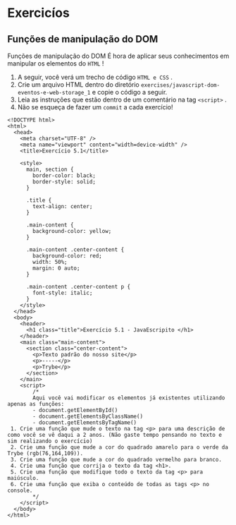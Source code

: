 # Exercicíos
## Funções de manipulação do DOM

Funções de manipulação do DOM
É hora de aplicar seus conhecimentos em manipular os elementos do `HTML` !
1. A seguir, você verá um trecho de código `HTML e CSS` .
2. Crie um arquivo HTML dentro do diretório `exercises/javascript-dom-eventos-e-web-storage_1` e copie o código a seguir.
3. Leia as instruções que estão dentro de um comentário na tag `<script>` .
4. Não se esqueça de fazer um `commit` a cada exercício!
```
<!DOCTYPE html>
<html>
  <head>
    <meta charset="UTF-8" />
    <meta name="viewport" content="width=device-width" />
    <title>Exercício 5.1</title>
    
    <style>
      main, section {
        border-color: black;
        border-style: solid;
      }

      .title {
        text-align: center;
      }

      .main-content {
        background-color: yellow;
      }

      .main-content .center-content {
        background-color: red;
        width: 50%;
        margin: 0 auto;
      }

      .main-content .center-content p {
        font-style: italic;
      }
    </style>
  </head>
  <body>
    <header> 
      <h1 class="title">Exercício 5.1 - JavaEscripito </h1>
    </header>    
    <main class="main-content">
      <section class="center-content">
        <p>Texto padrão do nosso site</p>
        <p>-----</p>
        <p>Trybe</p>
      </section>
    </main>
    <script>
        /*
        Aqui você vai modificar os elementos já existentes utilizando apenas as funções:
        - document.getElementById()
        - document.getElementsByClassName()
        - document.getElementsByTagName()
 1. Crie uma função que mude o texto na tag <p> para uma descrição de como você se vê daqui a 2 anos. (Não gaste tempo pensando no texto e sim realizando o exercício)
 2. Crie uma função que mude a cor do quadrado amarelo para o verde da Trybe (rgb(76,164,109)).
 3. Crie uma função que mude a cor do quadrado vermelho para branco.
 4. Crie uma função que corrija o texto da tag <h1>.
 5. Crie uma função que modifique todo o texto da tag <p> para maiúsculo.
 6. Crie uma função que exiba o conteúdo de todas as tags <p> no console.
        */
    </script>
  </body>
</html>
```